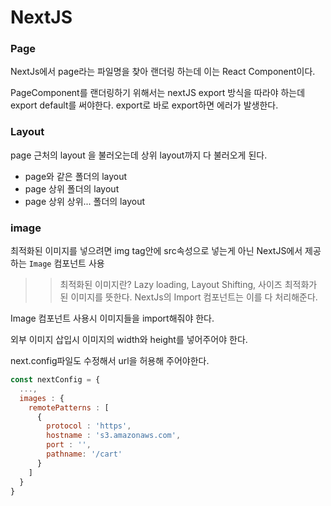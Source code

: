 # NextJS

### Page
NextJs에서 page라는 파일명을 찾아 랜더링 하는데 이는 React Component이다.

PageComponent를 랜더링하기 위해서는 nextJS export 방식을 따라야 하는데 export default를 써야한다. export로 바로 export하면 에러가 발생한다.
### Layout

page 근처의 layout 을 불러오는데 상위 layout까지 다 불러오게 된다. 

* page와 같은 폴더의 layout
* page 상위 폴더의 layout
* page 상위 상위... 폴더의 layout


### image

최적화된 이미지를 넣으려면 img tag안에 src속성으로 넣는게 아닌 NextJS에서 제공하는 `Image` 컴포넌트 사용

>> 최적화된 이미지란? Lazy loading, Layout Shifting, 사이즈 최적화가 된 이미지를 뜻한다. NextJs의 Import 컴포넌트는 이를 다 처리해준다.

Image 컴포넌트 사용시 이미지들을 import해줘야 한다.

외부 이미지 삽입시 이미지의 width와 height를 넣어주어야 한다.

next.config파일도 수정해서 url을 허용해 주어야한다.
```js
const nextConfig = {
  ...,
  images : {
    remotePatterns : [
      {
        protocol : 'https',
        hostname : 's3.amazonaws.com',
        port : '',
        pathname: '/cart'
      }
    ]
  }
}
```
